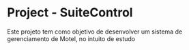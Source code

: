 # Project - SuiteControl
Este projeto tem como objetivo de desenvolver um sistema de gerenciamento de Motel, no intuito de estudo
